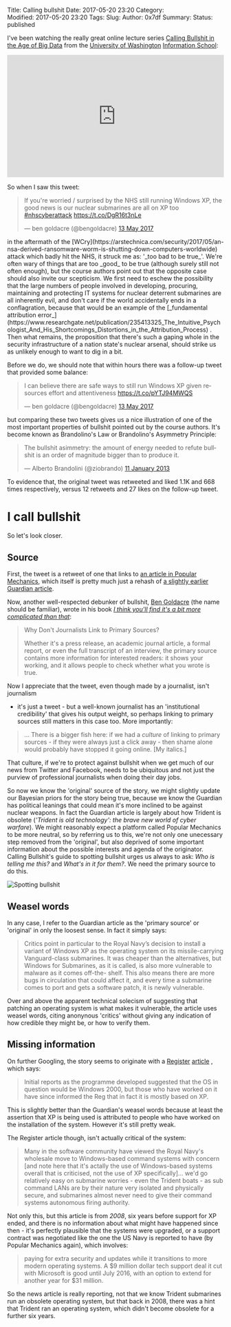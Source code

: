 Title: Calling bullshit
Date: 2017-05-20 23:20
Category:  
Modified: 2017-05-20 23:20
Tags: 
Slug: 
Author: 0x7df
Summary: 
Status: published

I've been watching the really great online lecture series
[Calling Bullshit in the Age of Big Data](http://callingbullshit.org)
from the [University of Washington](http://www.washington.edu)
[Information School](https://ischool.uw.edu):
<div style="position:relative;height:0;padding-bottom:56.25%"><iframe src="https://www.youtube.com/embed/A2OtU5vlR0k?list=PLPnZfvKID1Sje5jWxt-4CSZD7bUI4gSPS?ecver=2" width="640" height="360" frameborder="0" style="position:absolute;width:100%;height:100%;left:0" allowfullscreen></iframe></div>

So when I saw this tweet:
<blockquote class="twitter-tweet" data-lang="en-gb"><p lang="en" dir="ltr">If you&#39;re worried / surprised by the NHS still running Windows XP, the good news is our nuclear submarines are all on XP too <a href="https://twitter.com/hashtag/nhscyberattack?src=hash">#nhscyberattack</a> <a href="https://t.co/DgR16t3nLe">https://t.co/DgR16t3nLe</a></p>&mdash; ben goldacre (@bengoldacre) <a href="https://twitter.com/bengoldacre/status/863305364544081920">13 May 2017</a></blockquote> <script async src="//platform.twitter.com/widgets.js" charset="utf-8"></script>
in the aftermath of the
[WCry](https://arstechnica.com/security/2017/05/an-nsa-derived-ransomware-worm-is-shutting-down-computers-worldwide) attack which badly hit the NHS, it struck me as:
'_too bad to be true_'. We're often wary of things that are
too _good_ to be true (although surely still not often enough), but the course
authors point out that the opposite case should also invite our scepticism. We
first need to eschew the possibility that the large numbers of people involved in developing,
procuring, maintaining and protecting IT systems for nuclear
deterrent submarines are all inherently evil, and don't care if the world
accidentally ends in a conflagration, because that would be an example of the
[_fundamental attribution error_](https://www.researchgate.net/publication/235413325_The_Intuitive_Psychologist_And_His_Shortcomings_Distortions_in_the_Attribution_Process)
. Then what remains, the proposition that there's
such a gaping whole in the security infrastructure of a nation state's nuclear
arsenal, should strike us as unlikely enough to want to dig in a bit.

Before we do, we should note that within hours there was a follow-up tweet
that provided some balance:
<blockquote class="twitter-tweet" data-lang="en-gb"><p lang="en" dir="ltr">I can believe there are safe ways to still run Windows XP given resources effort and attentiveness <a href="https://t.co/pYTJ94MWQS">https://t.co/pYTJ94MWQS</a></p>&mdash; ben goldacre (@bengoldacre) <a href="https://twitter.com/bengoldacre/status/863324326879268864">13 May 2017</a></blockquote> <script async src="//platform.twitter.com/widgets.js" charset="utf-8"></script>
but comparing these two tweets gives us a nice illustration of one of the most
important properties of bullshit pointed out by the course authors. It's become
known as Brandolino's Law or Brandolino's Asymmetry Principle:

<blockquote class="twitter-tweet" data-lang="en-gb"><p lang="en" dir="ltr">The bullshit asimmetry: the amount of energy needed to refute bullshit is an order of magnitude bigger than to produce it.</p>&mdash; Alberto Brandolini (@ziobrando) <a href="https://twitter.com/ziobrando/status/289635060758507521">11 January 2013</a></blockquote> <script async src="//platform.twitter.com/widgets.js" charset="utf-8"></script>

To evidence that, the original tweet was retweeted and liked 1.1K and 668
times respectively, versus 12 retweets and 27 likes on the follow-up tweet.

# I call bullshit

So let's look closer.

## Source

First, the tweet is a retweet of one that links to
[an article in Popular Mechanics](http://www.popularmechanics.com/military/weapons/a19061/britains-doomsday-subs-run-windows-xp),
which itself is pretty much just a rehash of
[a slightly earlier Guardian article](https://www.theguardian.com/technology/2016/jan/16/trident-old-technology-brave-new-world-cyber-warfare).

Now, another well-respected debunker of bullshit,
[Ben Goldacre](http://www.badscience.net/about-dr-ben-goldacre)
(the name should be
familiar), wrote in his book [_I think you'll find it's a bit more complicated
than that_](https://read.amazon.co.uk/kp/embed?asin=B00HATQA8K&preview=newtab&linkCode=kpe&ref_=cm_sw_r_kb_dp_uJlizbW9JX5QN):

> Why Don't Journalists Link to Primary Sources?
>
> Whether it's a press release, an academic journal article, a formal report,
> or even the full transcript of an interview, the primary source contains more
> information for interested readers: it shows your working, and it allows
> people to check whether what you wrote is true.

Now I appreciate that the tweet, even though made by a journalist, isn't journalism
- it's just a tweet - but a well-known journalist has an 'institutional
credibility' that gives his output weight, so perhaps linking to primary
sources still matters in this case too. More importantly:

> ... There is a bigger fish here: if we had a _culture_ of linking to primary
> sources - if they were always just a click away - then shame alone would
> probably have stopped it going online. [My italics.]

That culture, if we're to protect against bullshit when we get much of our news
from Twitter and Facebook, needs to be ubiquitous and not just the purview of
professional journalists when doing their day jobs.

So now we know the 'original' source of the story, we might slightly update our Bayesian
priors for the story being true, because we know the Guardian has political
leanings that could mean it's more inclined to be against nuclear weapons. In
fact the Guardian article is largely about how Trident is obsolete (_'Trident is
old technology': the brave new world of cyber warfare_).
We might reasonably expect a platform called Popular Mechanics to be more
neutral, so by referring us to this, we're not only one unecessary step removed
from the 'original', but also deprived of some important information about the
possible interests and agenda of the originator. Calling Bullshit's guide to
spotting bullshit urges us always to ask:
_Who is telling me this?_ and _What's in it for them?_. We need the primary
source to do this.

![Spotting bullshit]({attach}images/calling_bullshit_0x7df.png)

## Weasel words

In any case, I refer to the Guardian article as the 'primary source' or
'original' in only the loosest sense. In fact it simply says:

> Critics point in particular to the Royal Navy’s decision to install a variant
> of Windows XP as the operating system on its missile-carrying Vanguard-class
> submarines. It was cheaper than the alternatives, but Windows for Submarines,
> as it is called, is also more vulnerable to malware as it comes off-the-
> shelf. This also means there are more bugs in circulation that could affect
> it, and every time a submarine comes to port and gets a software patch, it
> is newly vulnerable.

Over and above the apparent technical solecism of suggesting that
patching an operating system is what makes it vulnerable, the article uses
weasel words, citing anonynous 'critics' without giving any indication of how
credible they might be, or how to verify them.

## Missing information

On further Googling, the story seems to originate with a
[Register](https://www.theregister.co.uk)
[article](https://www.theregister.co.uk/2008/12/16/windows_for_submarines_rollout)
, which says:

> Initial reports as the programme developed suggested that the OS in question
> would be Windows 2000, but those who have worked on it have since informed
> the Reg that in fact it is mostly based on XP.

This is slightly better than the Guardian's weasel words because at least the
assertion that XP is being used is attributed to people who have
worked on the installation of the system. However it's still pretty weak.

The Register article though, isn't actually critical of the system:

> Many in the software community have viewed the Royal Navy's wholesale move to
> Windows-based command systems with concern [and note here that it's actally
> the use of Windows-based systems overall that is criticised, not the use of
> XP specifically]... we'd go relatively easy on submarine worries - even the
> Trident boats - as sub command LANs are by their nature very isolated and
> physically secure, and submarines almost never need to give their command
> systems autonomous firing authority.

Not only this, but this article is from _2008_, six years before
support for XP ended, and there is no information about what might have
happened since then - it's perfectly plausible that the systems were upgraded,
or a support contract was negotiated like the one the US Navy is reported to
have (by Popular Mechanics again), which involves:

> paying for extra security and updates while it transitions to more modern
> operating systems. A $9 million dollar tech support deal it cut with
> Microsoft is good until July 2016, with an option to extend for another year
> for $31 million.

So the news article is really reporting, not that we know Trident submarines
run an obsolete operating system, but that back in 2008, there was a hint that
Trident ran an operating system, which didn't become obsolete for a further six
years.
